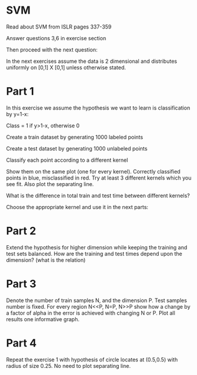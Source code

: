# SVM

Read about SVM from ISLR pages 337-359

Answer questions 3,6 in exercise section

Then proceed with the next question:

In the next exercises assume the data is 2 dimensional and distributes uniformly on [0,1] X [0,1] unless otherwise stated.

# Part 1

In this exercise we assume the hypothesis we want to learn is classification by y=1-x:

Class = 1 if y>1-x, otherwise 0

Create a train dataset by generating 1000 labeled points

Create a test dataset by generating 1000 unlabeled points

Classify each point according to a different kernel 

Show them on the same plot (one for every kernel). Correctly classified points in blue, misclassified in red. Try at least 3 different     kernels which you see fit. Also plot the separating line.

What is the difference in total train and test time between different kernels?

Choose the appropriate kernel and use it in the next parts:

# Part 2

Extend the hypothesis for higher dimension while keeping the training and test sets balanced. How are the training and test times depend upon the dimension? (what is the relation)

# Part 3

Denote the number of train samples N, and the dimension P. Test samples number is fixed. For every region N<<P, N=P, N>>P show how a change by a factor of alpha in the error is achieved with changing N or P. Plot all results one informative graph. 

# Part 4

Repeat the exercise 1 with hypothesis of circle locates at (0.5,0.5) with radius of size 0.25. No need to plot separating line.


